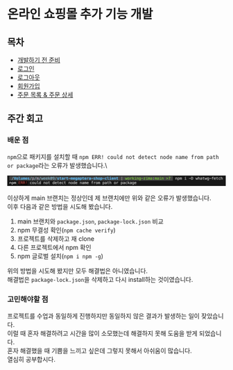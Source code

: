 # 온라인 쇼핑몰 추가 기능 개발

## 목차

- [개발하기 전 준비](./before-cording.md)
- [로그인](./log-in.md)
- [로그아웃](./log-out.md)
- [회원가입](./sign-up.md)
- [주문 목록 & 주문 상세](./order-list-and-details.md)

## 주간 회고

### 배운 점

`npm`으로 패키지를 설치할 때 `npm ERR! could not detect node name from path or package`라는 오류가 발생했습니다.\

![npm error](./img/npm-error.png)

이상하게 main 브랜치는 정상인데 제 브랜치에만 위와 같은 오류가 발생했습니다.\
이후 다음과 같은 방법을 시도해 봤습니다.

1. main 브랜치와 `package.json`, `package-lock.json` 비교
2. npm 무결성 확인(`npm cache verify`)
3. 프로젝트를 삭제하고 재 clone
4. 다른 프로젝트에서 npm 확인
5. npm 글로벌 설치(`npm i npm -g`)

위의 방법을 시도해 봤지만 모두 해결법은 아니였습니다.\
해결법은 `package-lock.json`을 삭제하고 다시 install하는 것이였습니다.

### 고민해야할 점

프로젝트를 수업과 동일하게 진행하지만 동일하지 않은 결과가 발생하는 일이 잦았습니다.\
이럴 때 혼자 해결하려고 시간을 많이 소모했는데 해결하지 못해 도움을 받게 되었습니다.\
혼자 해결했을 때 기쁨을 느끼고 싶은데 그렇지 못해서 아쉬움이 많습니다.\
열심히 공부합시다.
